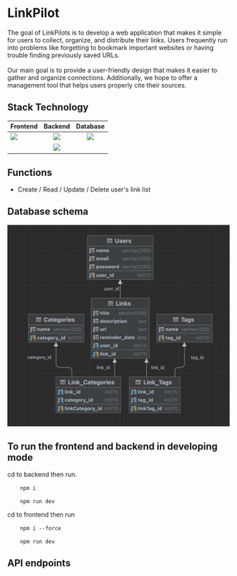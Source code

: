 # LinkPilot

The goal of LinkPilots is to develop a web application that makes it simple for users to collect, organize, and distribute their links. Users frequently run into problems like forgetting to bookmark important websites or having trouble finding previously saved URLs.
<br>
<br>
Our main goal is to provide a user-friendly design that makes it easier to gather and organize connections. Additionally, we hope to offer a management tool that helps users properly cite their sources.


## Stack Technology

| Frontend | Backend | Database |
|----------|:-------:|:---------:|
| <img src="https://github.com/ARNE-08/Plannerable/assets/85389813/c2a0dada-bd94-459b-8635-a9f7f3b23886" width="200px"> | <img src="https://github.com/ARNE-08/Plannerable/assets/85389813/9c85557f-67a5-4dd2-a77b-0f3c5a3aae65" width="200px"> | <img src="https://github.com/ARNE-08/Plannerable/assets/85389813/2f5080da-52e9-426c-b1bf-899767c6c285" width="200px"> |
| | <img src="https://github.com/ARNE-08/Plannerable/assets/85389813/f6794638-1eb3-4558-9eab-758ae45547dc" width="200px"> | |

## Functions
- Create / Read / Update / Delete user's link list

## Database schema
![Database schema](frontend/src/assets/database_schema.png)

## To run the frontend and backend in developing mode
cd to backend then run.
```
    npm i
```
```
    npm run dev
```
cd to frontend then run
```
    npm i --force
```
```
    npm run dev
```

## API endpoints
